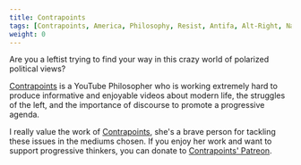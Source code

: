 ```yaml
---
title: Contrapoints
tags: [Contrapoints, America, Philosophy, Resist, Antifa, Alt-Right, Naxism, Dog Whistling, Identity Politics, Culture War]
weight: 0
---
```


Are you a leftist trying to find your way in this crazy world of polarized political views?

[Contrapoints][Contrapoints] is a YouTube Philosopher who is working extremely hard to produce informative and enjoyable videos about modern life, the struggles of the left, and the importance of discourse to promote a progressive agenda.

I really value the work of [Contrapoints][Contrapoints], she's a brave person for tackling these issues in the mediums chosen. If you enjoy her work and want to support progressive thinkers, you can donate to [Contrapoints' Patreon](https://patreon.com/contrapoints).

[Contrapoints]: https://www.youtube.com/contrapoints
